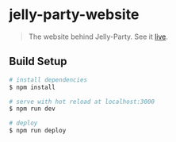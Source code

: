 # jelly-party-website

> The website behind Jelly-Party. See it [live](https://www.jelly-party.com).

## Build Setup

```bash
# install dependencies
$ npm install

# serve with hot reload at localhost:3000
$ npm run dev

# deploy
$ npm run deploy
```
